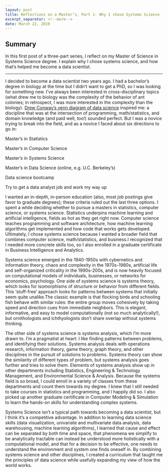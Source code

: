 ```yaml
---
layout: post
title: Reflections on a Master’s, Part 1- Why I chose Systems Science for Data Science
excerpt_separator: <!--more-->
date: March 22, 2019
---
```



## Summary

In this first post of a three-part series, I reflect on my Master of Science in Systems Science degree. I explain why I chose systems science, and how that’s helped me become a data scientist.  


<!--more-->

------


I decided to become a data scientist two years ago. I had a bachelor’s degree in biology at the time but I didn’t want to get a PhD, so I was looking for something new. I’ve always been interested in cross-disciplinary topics (what drew me to biology was the complexity of the behavior of ant colonies; in retrospect, I was more interested in the complexity than the biology). [Drew Conway’s venn diagram of data science](http://drewconway.com/zia/2013/3/26/the-data-science-venn-diagram) inspired me: a discipline that was at the intersection of programming, math/statistics, and domain knowledge (and paid well, too!) sounded perfect. But I was a novice trying to break into the field, and as a novice I faced about six directions to go in:

Master’s in Statistics
  
Master’s in Computer Science
  
Master’s in Systems Science
  
Master’s in Data Science (online, e.g. U.C. Berkeley’s)
  
Data science bootcamp
  
Try to get a data analyst job and work my way up 

I wanted an in-depth, in-person education (also, most job postings give favor to graduate degrees); these criteria ruled out the last three options. I spent a while deciding whether to pursue a masters in statistics, computer science, or systems science. Statistics underpins machine learning and artificial intelligence, fields as hot as they get right now. Computer science teaches programming and software architecture, how machine learning algorithms get implemented and how code that works gets developed. Ultimately, I chose systems science because I wanted a broader field that combines computer science, math/statistics, and business.I recognized that I needed more concrete skills too, so I also enrolled in a graduate certificate in Business Intelligence and Analytics.


Systems science emerged in the 1940-1950s with cybernetics and information theory, chaos and complexity in the 1970s-1980s, artificial life and self-organized criticality in the 1990s-200s, and is now heavily focused on computational models of individuals, businesses, or networks for economics, psychology. One side of systems science is systems theory, which looks for isomorphisms of structure or behavior from different fields. This ‘stuff-free’ approach looks for patterns between systems that initially seem quite unalike.The classic example is that flocking birds and schooling fish behave with similar rules: the entire group moves cohesively by taking speed and direction cues from immediate neighbors. This is elegant, informative, and easy to model computationally (not so much analytically!), but ornithologists and ichthyologists don’t share overlap without systems thinking.


The other side of systems science is systems analysis, which I’m more drawn to. I’m a pragmatist at heart: I like finding patterns between problems, and identifying their solutions. Systems analysis deals with operations research, information theory, game theory, graph theory, and other disciplines in the pursuit of solutions to problems. Systems theory can show the similarity of different types of problem, but systems analysis goes further and tries to solve them. Elements of systems analysis show up in other departments including Statistics, Engineering & Technology Management, and Environmental Science & Analysis. Because the systems field is so broad, I could enroll in a variety of classes from these departments and count them towards my degree. I knew that I still needed to take courses in statistics and programming, and I happily did so. I also picked up another graduate certificate in Computer Modeling & Simulation to learn the hands-on skills for understanding complex systems.


Systems Science isn’t a typical path towards becoming a data scientist, but I think it’s a competitive advantage. In addition to learning data science skills (data visualization, univariate and multivariate data analysis, data warehousing, machine learning algorithms), I learned that cause and effect can be separated by both time and space, that phenomena we simplify to be analytically tractable can instead be understood more holistically with a computational model, and that for a decision to be effective, one needs to understand the environment and system one finds oneself in. By combining systems science and other disciplines, I created a curriculum that taught me the principles of data science while usefully expanding my view of how the world works.
